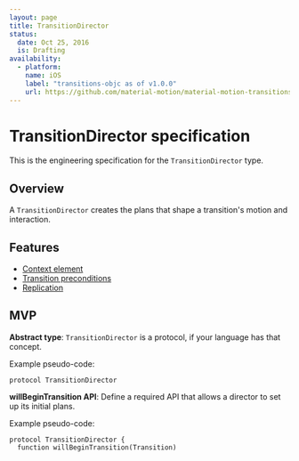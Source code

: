 ```yaml
---
layout: page
title: TransitionDirector
status:
  date: Oct 25, 2016
  is: Drafting
availability:
  - platform:
    name: iOS
    label: "transitions-objc as of v1.0.0"
    url: https://github.com/material-motion/material-motion-transitions-objc
---
```


# TransitionDirector specification

This is the engineering specification for the `TransitionDirector` type.

## Overview

A `TransitionDirector` creates the plans that shape a transition's motion and interaction.

## Features

* [Context element](Transition_context_element)
* [Transition preconditions](TransitionDirector_preconditions)
* [Replication](TransitionDirector_replication)

## MVP

**Abstract type**: `TransitionDirector` is a protocol, if your language has that concept.

Example pseudo-code:

```
protocol TransitionDirector
```

**willBeginTransition API**: Define a required API that allows a director to set up its initial plans.

Example pseudo-code:

```
protocol TransitionDirector {
  function willBeginTransition(Transition)
```
